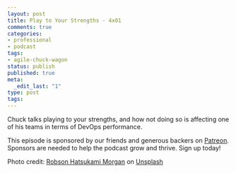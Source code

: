 ```yaml
---
layout: post
title: Play to Your Strengths - 4x01
comments: true
categories:
- professional
- podcast
tags:
- agile-chuck-wagon
status: publish
published: true
meta:
  _edit_last: "1"
type: post
tags:
---
```

<p>Chuck talks playing to your strengths, and how not doing so is affecting one of his teams in terms of DevOps performance.</p>
<p>This episode is sponsored by our friends and generous backers on <a href="https://www.patreon.com/agilechuckwagon">Patreon</a>. Sponsors are needed to help the podcast grow and thrive. Sign up today!</p>
<p>Photo credit: <a href="https://unsplash.com/photos/SnGxdsmgexU?utm_source=unsplash&utm_medium=referral&utm_content=creditCopyText">Robson Hatsukami Morgan</a> on <a href="https://unsplash.com/search/photos/sports?utm_source=unsplash&utm_medium=referral&utm_content=creditCopyText">Unsplash</a></p>